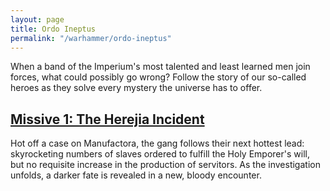 ```yaml
---
layout: page
title: Ordo Ineptus
permalink: "/warhammer/ordo-ineptus"
---
```


When a band of the Imperium's most talented and least learned men join forces, what could possibly go wrong?
Follow the story of our so-called heroes as they solve every mystery the universe has to offer.

## [Missive 1: The Herejia Incident](/warhammer/ordo-ineptus/the-herejia-incident)

Hot off a case on Manufactora, the gang follows their next hottest lead: skyrocketing numbers of slaves ordered to fulfill the Holy Emporer's will, but no requisite increase in the production of servitors.
As the investigation unfolds, a darker fate is revealed in a new, bloody encounter.
